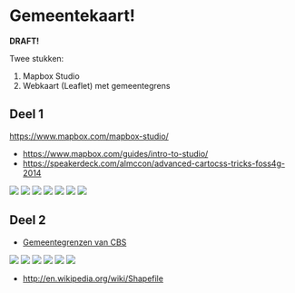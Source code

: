 # Gemeentekaart!

__DRAFT!__

Twee stukken:

1. Mapbox Studio
2. Webkaart (Leaflet) met gemeentegrens

## Deel 1

https://www.mapbox.com/mapbox-studio/

- https://www.mapbox.com/guides/intro-to-studio/
- https://speakerdeck.com/almccon/advanced-cartocss-tricks-foss4g-2014

![](images/mapbox-studio-download.png)
![](images/mapbox-signup.png)
![](images/mapbox-studio-new-project.png)
![](images/mapbox-studio-cartocss.png)
![](images/mapbox-studio-center.png)
![](images/mapbox-studio-save.png)
![](images/mapbox-styles.png)

## Deel 2

- [Gemeentegrenzen van CBS](http://www.cbs.nl/nl-NL/menu/themas/dossiers/nederland-regionaal/publicaties/geografische-data/archief/2014/2013-wijk-en-buurtkaart-art.htm)

![](images/shapefile.png)
![](images/qgis.png)
![](images/qgis-select.png)
![](images/qgis-export.png)
![](images/textmate.png)
![](images/leaflet.png)

- http://en.wikipedia.org/wiki/Shapefile
